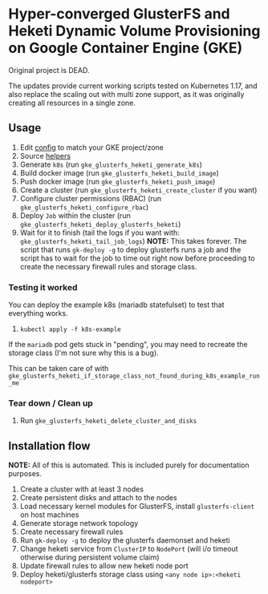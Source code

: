 # Hyper-converged GlusterFS and Heketi Dynamic Volume Provisioning on Google Container Engine (GKE)

Original project is DEAD.

The updates provide current working scripts tested on Kubernetes 1.17, and also replace the scaling out with multi zone support, as it was originally creating all resources in a single zone.

## Usage

1. Edit [config](config) to match your GKE project/zone
2. Source [helpers](helpers)
3. Generate `k8s` (run `gke_glusterfs_heketi_generate_k8s`)
4. Build docker image (run `gke_glusterfs_heketi_build_image`)
5. Push docker image (run `gke_glusterfs_heketi_push_image`)
6. Create a cluster (run `gke_glusterfs_heketi_create_cluster` if you want)
7. Configure cluster permissions (RBAC) (run `gke_glusterfs_heketi_configure_rbac`)
8. Deploy `Job` within the cluster (run `gke_glusterfs_heketi_deploy_glusterfs_heketi`)
9. Wait for it to finish (tail the logs if you want with: `gke_glusterfs_heketi_tail_job_logs`) **NOTE:** This takes forever. The script that runs `gk-deploy -g` to deploy glusterfs runs a job and the script has to wait for the job to time out right now before proceeding to create the necessary firewall rules and storage class.

### Testing it worked

You can deploy the example k8s (mariadb statefulset) to test that everything works.

1. `kubectl apply -f k8s-example`

If the `mariadb` pod gets stuck in "pending", you may need to recreate the storage class (I'm not sure why this is a bug).

This can be taken care of with `gke_glusterfs_heketi_if_storage_class_not_found_during_k8s_example_run_me`

### Tear down / Clean up

1. Run `gke_glusterfs_heketi_delete_cluster_and_disks`

## Installation flow

**NOTE:** All of this is automated. This is included purely for documentation purposes.

1. Create a cluster with at least 3 nodes
2. Create persistent disks and attach to the nodes
3. Load necessary kernel modules for GlusterFS, install `glusterfs-client` on host machines
4. Generate storage network topology
5. Create necessary firewall rules
6. Run `gk-deploy -g` to deploy the glusterfs daemonset and heketi
7. Change heketi service from `ClusterIP` to `NodePort` (will i/o timeout otherwise during persistent volume claim)
8. Update firewall rules to allow new heketi node port
9. Deploy heketi/glusterfs storage class using `<any node ip>:<heketi nodeport>`
